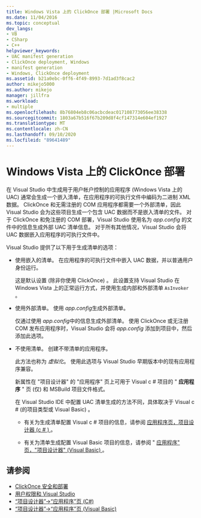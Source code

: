 ```yaml
---
title: Windows Vista 上的 ClickOnce 部署 |Microsoft Docs
ms.date: 11/04/2016
ms.topic: conceptual
dev_langs:
- VB
- CSharp
- C++
helpviewer_keywords:
- UAC manifest generation
- ClickOnce deployment, Windows
- manifest generation
- Windows, ClickOnce deployment
ms.assetid: b21a0ebc-0ff6-4f49-8993-7d1ad3f8cac2
author: mikejo5000
ms.author: mikejo
manager: jillfra
ms.workload:
- multiple
ms.openlocfilehash: 8b76804eb8c06acbcdeac017108773056ee38338
ms.sourcegitcommit: 1803a67b516f67b209d8f4cf147314e604ef1927
ms.translationtype: MT
ms.contentlocale: zh-CN
ms.lasthandoff: 09/10/2020
ms.locfileid: "89641489"
---
```

# <a name="clickonce-deployment-on-windows-vista"></a>Windows Vista 上的 ClickOnce 部署

在 Visual Studio 中生成用于用户帐户控制的应用程序 (Windows Vista 上的 UAC) 通常会生成一个嵌入清单，在应用程序的可执行文件中编码为二进制 XML 数据。  ClickOnce 和无需注册的 COM 应用程序都需要一个外部清单，因此 Visual Studio 会为这些项目生成一个包含 UAC 数据而不是嵌入清单的文件。 对于 ClickOnce 和免注册的 COM 部署，Visual Studio 使用名为 *app.config* 的文件中的信息生成外部 UAC 清单信息。 对于所有其他情况，Visual Studio 会将 UAC 数据嵌入应用程序的可执行文件中。

Visual Studio 提供了以下用于生成清单的选项：

- 使用嵌入的清单。 在应用程序的可执行文件中嵌入 UAC 数据，并以普通用户身份运行。

   这是默认设置 (除非你使用 ClickOnce) 。 此设置支持 Visual Studio 在 Windows Vista 上的正常运行方式，并使用生成内部和外部清单 `AsInvoker` 。

- 使用外部清单。 使用 *app.config*生成外部清单。

   仅通过使用 *app.config*中的信息生成外部清单。 使用 ClickOnce 或无注册 COM 发布应用程序时，Visual Studio 会将 *app.config* 添加到项目中，然后添加此选项。

- 不使用清单。 创建不带清单的应用程序。

   此方法也称为 *虚拟化*。 使用此选项与 Visual Studio 早期版本中的现有应用程序兼容。

  新属性在 "项目设计器" 的 "应用程序" 页上可用于 Visual c # 项目的 " **应用程序** " 页 (仅) 和 MSBuild 项目文件格式。

  在 Visual Studio IDE 中配置 UAC 清单生成的方法不同，具体取决于 Visual c # (的项目类型或 Visual Basic) 。

  * 有关为生成清单配置 Visual c # 项目的信息，请参阅 [应用程序页，项目设计器 (c # ) ](../ide/reference/application-page-project-designer-csharp.md)。

  * 有关为清单生成配置 Visual Basic 项目的信息，请参阅 " [应用程序" 页，"项目设计器" (Visual Basic) ](../ide/reference/application-page-project-designer-visual-basic.md)。

## <a name="see-also"></a>请参阅
- [ClickOnce 安全和部署](../deployment/clickonce-security-and-deployment.md)
- [用户权限和 Visual Studio](/previous-versions/ms165100(v=vs.100))
- [“项目设计器”->“应用程序”页 (C#)](../ide/reference/application-page-project-designer-csharp.md)
- [“项目设计器”->“应用程序”页 (Visual Basic)](../ide/reference/application-page-project-designer-visual-basic.md)
